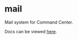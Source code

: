 # mail
Mail system for Command Center.

Docs can be viewed [here](https://docs.google.com/document/d/1X0cJLTMz35lRmbNDRwDKcd5DlxF-3S3wAxnCg1d9ajY/edit?usp=sharing).
